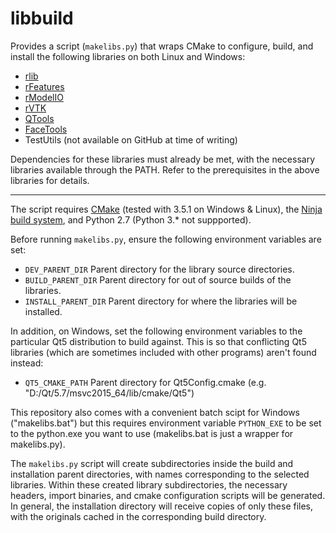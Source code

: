 # libbuild

Provides a script (`makelibs.py`) that wraps CMake to configure,
build, and install the following libraries on both Linux and Windows:
- [rlib](../../../rlib/blob/master/README.md)
- [rFeatures](../../../rFeatures/blob/master/README.md)
- [rModelIO](../../../rModelIO/blob/master/README.md)
- [rVTK](../../../rVTK/blob/master/README.md)
- [QTools](../../../QTools/blob/master/README.md)
- [FaceTools](../../../FaceTools/blob/master/README.md)
- TestUtils (not available on GitHub at time of writing)

Dependencies for these libraries must already be met, with the necessary libraries
available through the PATH. Refer to the prerequisites in the above libraries for details.

---

The script requires [CMake](https://cmake.org/) (tested with 3.5.1 on Windows & Linux),
the [Ninja build system](https://github.com/ninja-build/ninja.git),
and Python 2.7 (Python 3.\* not suppported).

Before running `makelibs.py`, ensure the following environment variables are set:
- `DEV_PARENT_DIR`        Parent directory for the library source directories.
- `BUILD_PARENT_DIR`      Parent directory for out of source builds of the libraries.
- `INSTALL_PARENT_DIR`    Parent directory for where the libraries will be installed.

In addition, on Windows, set the following environment variables to the particular Qt5
distribution to build against. This is so that conflicting Qt5 libraries (which are
sometimes included with other programs) aren't found instead:
- `QT5_CMAKE_PATH`        Parent directory for Qt5Config.cmake (e.g. "D:/Qt/5.7/msvc2015\_64/lib/cmake/Qt5")

This repository also comes with a convenient batch scipt for Windows ("makelibs.bat") but
this requires environment variable `PYTHON_EXE` to be set to the python.exe you want to use
(makelibs.bat is just a wrapper for makelibs.py).

The `makelibs.py` script will create subdirectories inside the build and installation
parent directories, with names corresponding to the selected libraries.
Within these created library subdirectories, the necessary headers, import binaries,
and cmake configuration scripts will be generated. In general, the installation
directory will receive copies of only these files, with the originals cached in
the corresponding build directory.

